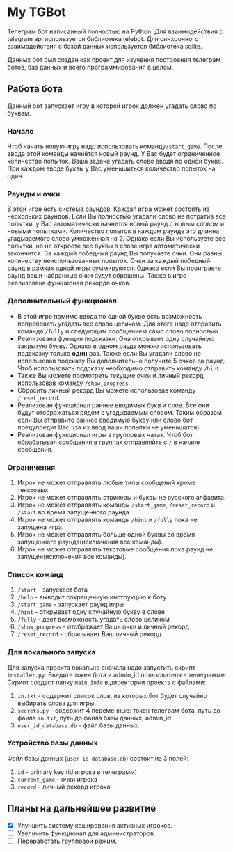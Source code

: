# My TGBot

Телеграм бот написанный полностью на Python. Для взаимодействия с telegram api используется библиотека telebot.
Для синхронного взаимодействия с базой данных используется библиотека sqlite.

Данных бот был создан как проект для изучения построения телеграм ботов, баз данных и всего программирования в целом.

## Работа бота

Данный бот запускает игру в которой игрок должен угадать слово по буквам.

### Начало

Чтоб начать новую игру надо использовать команду`/start_game`.
После ввода этой команды начнётся новый раунд.
У Вас будет ограниченное количество попыток.
Ваша задача угадать слово вводя по одной букве.
При каждом вводе буквы у Вас уменьшиться количество попыток на один.

### Раунды и очки

В этой игре есть система раундов. Каждая игра может состоять из нескольких раундов.
Если Вы полностью угадали слово не потратив все попытки,
у Вас автоматически начнется новый раунд с новым словом и новыми попытками.
Количество попыток в каждом раунде это длинна угадываемого слово умноженная на 2.
Однако если Вы используете все попытки, но не откроете все буквы в слове игра автоматически закончится.
За каждый победный раунд Вы получаете очки. Они равны количеству неиспользованных попыток.
Очки за каждый победный раунд в рамках одной игры суммируются. Однако если Вы проиграете раунд ваши набранные
очки будут сброшены. Также в игре реализована функционал рекорда очков.

### Дополнительный функционал

* В этой игре помимо ввода по одной букве есть возможность попробовать угадать все слово целиком.
  Для этого надо отправить команда `/fully` и следующим сообщением само слово полностью.
* Реализована функция подсказки. Она открывает одну случайную закрытую букву. Однако в одном рауде можно использовать
  подсказку только **один** раз. Также если Вы угадали слово не использовав подсказу Вы дополнительно получите 5 очков
  за
  раунд. Чтоб использовать подсказу необходимо отправить команду `/hint`.
* Также Вы можете посмотреть текущие очки и личный рекорд использовав команду `/show_progress`.
* Сбросить личный рекорд Вы можете использовав команду `/reset_record`.
* Реализован функционал раннее вводимых букв и слов. Все они будут отображаться рядом с угадываемым словом. Таким
  образом если Вы
  отправите раннее вводимую букву или слово бот предупредит Вас. (за их ввод ваши попытки не уменьшатся)
* Реализован функционал игры в групповых чатах. Чтоб бот обрабатывал сообщения в группах отправляйте с `/` в начале
  сообщения.

### Ограничения

1. Игрок не может отправлять любые типы сообщений кроме текстовых.
2. Игрок не может отправлять стрикеры и буквы не русского алфавита.
3. Игрок не может отправлять команды `/start_game`, `/reset_record` и `/start` во время запущенного раунда.
4. Игрок не может отправлять команды `/hint` и `/fully` пока не запущена игра.
5. Игрок не может отправлять больше одной буквы во время запущенного раунда(исключения все команды).
6. Игрок не может отправлять текстовые сообщения пока раунд не запущен(исключения все команды).

### Список команд

1. `/start` - запускает бота
2. `/help` - выводит сокращенную инструкцию к боту
3. `/start_game` - запускает раунд игры
4. `/hint` - открывает одну случайную букву в слове
5. `/fully` - дает возможность угадать слово целиком
6. `/show_progress` - отображает Ваши очки и личный рекорд
7. `/reset_record` - сбрасывает Ваш личный рекорд

### Для локального запуска

Для запуска проекта локально сначала надо запустить скрипт `installer.py`. Введите токен бота и admin_id пользователя в
телеграмме.
Скрипт создаст папку `main_info` в директории
проекта с файлами:

1. `in.txt` - содержит список слов, из которых бот будет случайно выбирать слова для игры.
2. `secrets.py` - содержит 4 переменные: токен телеграм бота, путь до файла `in.txt`, путь до файла базы данных,
   admin_id.
3. `user_id_database.db` - файл базы данных.

### Устройство базы данных

Файл базы данных (`user_id_database.db`) состоит из 3 полей:

1. `id` - primary key (id игрока в телеграмм)
2. `current_game` - очки игрока
3. `record` - личный рекорд игрока

## Планы на дальнейшее развитие

- [x] Улучшить систему кеширования активных игроков.
- [ ] Увеличить функционал для администраторов.
- [ ] Переработать групповой режим.